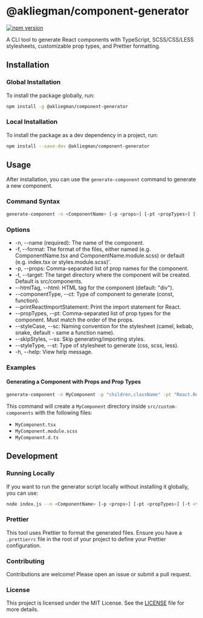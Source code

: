 # @akliegman/component-generator

[![npm version](https://badge.fury.io/js/%40akliegman%2Fcomponent-generator.svg)](https://www.npmjs.com/package/@akliegman/component-generator/v/0.0.4)

A CLI tool to generate React components with TypeScript, SCSS/CSS/LESS stylesheets, customizable prop types, and Prettier formatting.

## Installation

### Global Installation

To install the package globally, run:

```bash
npm install -g @akliegman/component-generator
```

### Local Installation

To install the package as a dev dependency in a project, run:

```bash
npm install --save-dev @akliegman/component-generator
```

## Usage

After installation, you can use the `generate-component` command to generate a new component.

### Command Syntax

```bash
generate-component -n <ComponentName> [-p <props>] [-pt <propTypes>] [-t <targetDirectory>] [--htmlTag <htmlTag>] [--skipStyles] [--styleType <styleType>] [--componentType <componentType>] [--printReactImportStatement]
```

### Options

 * -n, --name (required): The name of the component.
 * -f, --format: The format of the files, either named (e.g. ComponentName.tsx and ComponentName.module.scss) or default (e.g. index.tsx or styles.module.scss)'.
 * -p, --props: Comma-separated list of prop names for the component.
 * -t, --target: The target directory where the component will be created. Default is src/components.
 * --htmlTag, --html: HTML tag for the component (default: "div").
 * --componentType, --ct: Type of component to generate (const, function).
 * --printReactImportStatement: Print the import statement for React.
 * --propTypes, --pt: Comma-separated list of prop types for the component. Must match the order of the props.
 * --styleCase, --sc: Naming convention for the stylesheet (camel, kebab, snake, default - same a function name).
 * --skipStyles, --ss: Skip generating/importing styles.
 * --styleType, --st: Type of stylesheet to generate (css, scss, less).
 * -h, --help: View help message.

### Examples

#### Generating a Component with Props and Prop Types

```bash
generate-component -n MyComponent -p "children,className" -pt "React.ReactNode|string,string" -t "src/custom-components" -f "named"
```

This command will create a `MyComponent` directory inside `src/custom-components` with the following files:

- `MyComponent.tsx`
- `MyComponent.module.scss`
- `MyComponent.d.ts`

## Development

### Running Locally

If you want to run the generator script locally without installing it globally, you can use:

```bash
node index.js --n <ComponentName> [-p <props>] [-pt <propTypes>] [-t <targetDirectory>] [--htmlTag <htmlTag>] [--skipStyles] [--styleType <styleType>] [--componentType <componentType>] [--printReactImportStatement]
```

### Prettier

This tool uses Prettier to format the generated files. Ensure you have a `.prettierrc` file in the root of your project to define your Prettier configuration.

### Contributing

Contributions are welcome! Please open an issue or submit a pull request.

### License

This project is licensed under the MIT License. See the [LICENSE](LICENSE) file for more details.
